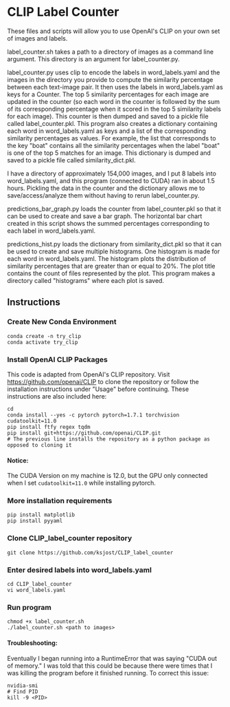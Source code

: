 # CLIP Label Counter

These files and scripts will allow you to use OpenAI's CLIP on your own set of images and labels.

label_counter.sh takes a path to a directory of images as a command line argument. This directory is an argument for label_counter.py. 

label_counter.py uses clip to encode the labels in word_labels.yaml and the images in the directory you provide to compute the similarity percentage between each text-image pair. It then uses the labels in word_labels.yaml as keys for a Counter. The top 5 similarity percentages for each image are updated in the counter (so each word in the counter is followed by the sum of its corresponding percentage when it scored in the top 5 similarity labels for each image). This counter is then dumped and saved to a pickle file called label_counter.pkl. This program also creates a dictionary containing each word in word_labels.yaml as keys and a list of the corresponding similarity percentages as values. For example, the list that corresponds to the key "boat" contains all the similarity percentages when the label "boat" is one of the top 5 matches for an image. This dictionary is dumped and saved to a pickle file called similarity_dict.pkl.

I have a directory of approximately 154,000 images, and I put 8 labels into word_labels.yaml, and this program (connected to CUDA) ran in about 1.5 hours. Pickling the data in the counter and the dictionary allows me to save/access/analyze them without having to rerun label_counter.py.

predictions_bar_graph.py loads the counter from label_counter.pkl so that it can be used to create and save a bar graph. The horizontal bar chart created in this script shows the summed percentages corresponding to each label in word_labels.yaml.

predictions_hist.py loads the dictionary from similarity_dict.pkl so that it can be used to create and save multiple histograms. One histogram is made for each word in word_labels.yaml. The histogram plots the distribution of similarity percentages that are greater than or equal to 20%. The plot title contains the count of files represented by the plot. This program makes a directory called "histograms" where each plot is saved.

## Instructions

### Create New Conda Environment
    conda create -n try_clip
    conda activate try_clip

### Install OpenAI CLIP Packages

This code is adapted from OpenAI's CLIP repository. Visit https://github.com/openai/CLIP to clone the repository or follow the installation instructions under "Usage" before continuing. These instructions are also included here:

    cd 
    conda install --yes -c pytorch pytorch=1.7.1 torchvision cudatoolkit=11.0
    pip install ftfy regex tqdm
    pip install git+https://github.com/openai/CLIP.git
    # The previous line installs the repository as a python package as opposed to cloning it

#### Notice:
The CUDA Version on my machine is 12.0, but the GPU only connected when I set `cudatoolkit=11.0` while installing pytorch.

### More installation requirements
    pip install matplotlib
    pip install pyyaml

### Clone CLIP_label_counter repository
    git clone https://github.com/ksjost/CLIP_label_counter

### Enter desired labels into word_labels.yaml
    cd CLIP_label_counter
    vi word_labels.yaml

### Run program
    chmod +x label_counter.sh
    ./label_counter.sh <path to images>

#### Troubleshooting: 
Eventually I began running into a RuntimeError that was saying "CUDA out of memory." I was told that this could be because there were times that I was killing the program before it finished running. To correct this issue: 

    nvidia-smi
    # Find PID
    kill -9 <PID>
